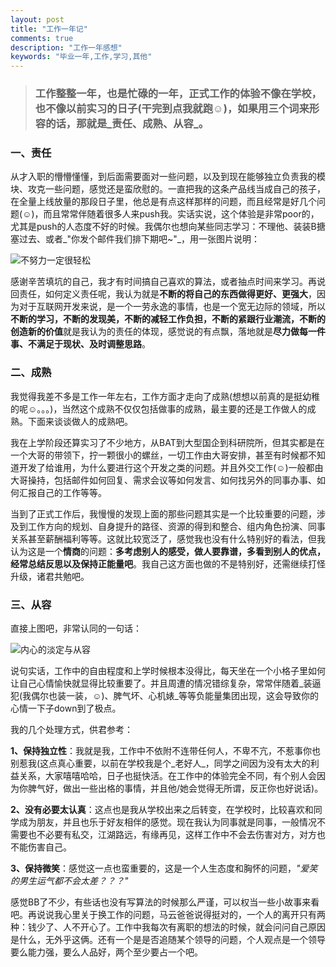 ```yaml
---
layout: post
title: "工作一年记"
comments: true
description: "工作一年感想"
keywords: "毕业一年,工作,学习,其他"
---
```


>### **工作整整一年，也是忙碌的一年，正式工作的体验不像在学校，也不像以前实习的日子(干完到点我就跑☺)，如果用三个词来形容的话，那就是_责任、成熟、从容_**。

### **一、责任**

从才入职的懵懵懂懂，到后面需要面对一些问题，以及到现在能够独立负责我的模块、攻克一些问题，感觉还是蛮欣慰的。一直把我的这条产品线当成自己的孩子，在全量上线放量的那段日子里，他总是有点这样那样的问题，而且经常是好几个问题(☺)，而且常常伴随着很多人来push我。实话实说，这个体验是非常poor的，尤其是push的人态度不好的时候。我偶尔也想向某些同志学习：不理他、装装B搪塞过去、或者_"你发个邮件我们排下期吧~"_，用一张图片说明：

![不努力一定很轻松](https://luminarytian.github.io/images/不努力一定很轻松.JPG) 

感谢辛苦填坑的自己，我才有时间搞自己喜欢的算法，或者抽点时间来学习。再说回责任，如何定义责任呢，我认为就是**不断的将自己的东西做得更好、更强大**，因为对于互联网开发来说，是一个一劳永逸的事情，也是一个宽无边际的领域，所以**不断的学习，不断的发现美，不断的减轻工作负担，不断的紧跟行业潮流，不断的创造新的价值**就是我认为的责任的体现，感觉说的有点飘，落地就是**尽力做每一件事、不满足于现状、及时调整思路**。

### **二、成熟**

我觉得我差不多是工作一年左右，工作方面才走向了成熟(想想以前真的是挺幼稚的呢☺。。。)，当然这个成熟不仅仅包括做事的成熟，最主要的还是工作做人的成熟。下面来谈谈做人的成熟吧。

我在上学阶段还算实习了不少地方，从BAT到大型国企到科研院所，但其实都是在一个大哥的带领下，拧一颗很小的螺丝，一切工作由大哥安排，甚至有时候都不知道开发了给谁用，为什么要进行这个开发之类的问题。并且外交工作(☺)一般都由大哥操持，包括邮件如何回复、需求会议等如何发言、如何找另外的同事办事、如何汇报自己的工作等等。

当到了正式工作后，我慢慢的发现上面的那些问题其实是一个比较重要的问题，涉及到工作方向的规划、自身提升的路径、资源的得到和整合、组内角色扮演、同事关系甚至薪酬福利等等。这就比较宽泛了，感觉我也没有什么特别好的看法，但我认为这是一个**情商**的问题：**多考虑别人的感受，做人要靠谱，多看到别人的优点，经常总结反思以及保持正能量吧**。我自己这方面也做的不是特别好，还需继续打怪升级，诸君共勉吧。

### **三、从容**

直接上图吧，非常认同的一句话：

![内心的淡定与从容](https://luminarytian.github.io/images/内心的淡定与从容.JPG) 

说句实话，工作中的自由程度和上学时候根本没得比，每天坐在一个小格子里如何让自己心情愉快就显得比较重要了。并且周遭的情况错综复杂，常常伴随着_装逼犯(我偶尔也装一装，☺)、脾气坏、心机婊_等等负能量集团出现，这会导致你的心情一下子down到了极点。

我的几个处理方式，供君参考：

**1、保持独立性**：我就是我，工作中不依附不连带任何人，不卑不亢，不惹事你也别惹我(这点真心重要，以前在学校我是个_老好人_，同学之间因为没有太大的利益关系，大家嘻嘻哈哈，日子也挺快活。在工作中的体验完全不同，有个别人会因为你脾气好，做出一些出格的事情，并且他/她会觉得无所谓，反正你也好说话)。

**2、没有必要太认真**：这点也是我从学校出来之后转变，在学校时，比较喜欢和同学成为朋友，并且也乐于好友相伴的感觉。现在我认为同事就是同事，一般情况不需要也不必要有私交，江湖路远，有缘再见，这样工作中不会去伤害对方，对方也不能伤害自己。

**3、保持微笑**：感觉这一点也蛮重要的，这是一个人生态度和胸怀的问题，_"爱笑的男生运气都不会太差？？？"_

<div class="divider"></div>

感觉BB了不少，有些话也没有写算法的时候那么严谨，可以权当一些小故事来看吧。再说说我心里关于换工作的问题，马云爸爸说得挺对的，一个人的离开只有两种：钱少了、人不开心了。工作中我每次有离职的想法的时候，就会问问自己原因是什么，无外乎这俩。还有一个是是否追随某个领导的问题，个人观点是一个领导要么能力强，要么人品好，两个至少要占一个吧。



